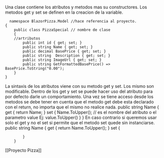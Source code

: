 Una clase contiene los atributos y metodos mas su constructores. Los metodos get y set  se definen en la creacion de la variable.

      namespace BlazorPizza.Model //hace referencia al proyecto.
	{
	    public class PizzaSpecial // nombre de clase
	    {
	    //artributos
	        public int id { get; set; }
	        public string Name { get; set; }
	        public decimal BasePrice { get; set; }
	        public string  Description { get; set; }
	        public string ImageUrl { get; set; }
	        public string GetFormattedBasePrice() => BasePrice.ToString("0.00");
	    }
	}
La sintaxis de los atributos viene con su metodo get y set. Los mismo son modificable. 
Dentro de los get y set se puede hacer uso del atributo para por defecto darle un comportamiento. Una vez se tiene acceso desde los metodos se debe tener en cuenta que el metodo get debe esta declarado con el return, no importa que el mismo no realice nada.
        public string Name
        { get
            {
                return Name;
            }
            set
            {
                Name.ToUpper();  // es el nombre del atributo o el parametro value Ej: value.ToUpper()
            } 
        }
En caso contrario si queremos usar solo el get y no el set si permite que el metodo set quede sin instanciarse.
      public string Name
        { get
            {
                return Name.ToUpper();
            }
            set
            {
            
            } 
        }

[[Proyecto Pizza]] 
